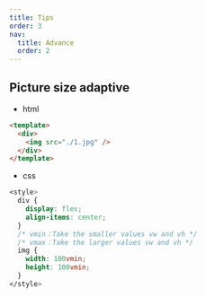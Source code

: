 ```yaml
---
title: Tips
order: 3
nav:
  title: Advance
  order: 2
---
```


## Picture size adaptive

- html

```html
<template>
  <div>
    <img src="./1.jpg" />
  </div>
</template>
```

- css

```css
<style>
  div {
    display: flex;
    align-items: center;
  }
  /* vmin：Take the smaller values vw and vh */
  /* vmax：Take the larger values vw and vh */
  img {
    width: 100vmin;
    height: 100vmin;
  }
</style>
```
